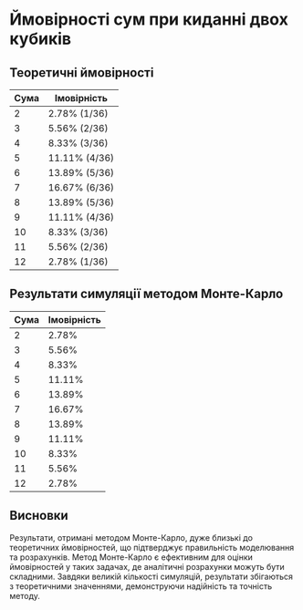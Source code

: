 # Ймовірності сум при киданні двох кубиків
## Теоретичні ймовірності
| Сума | Імовірність |
|------|-------------|
| 2    | 2.78% (1/36)|
| 3    | 5.56% (2/36)|
| 4    | 8.33% (3/36)|
| 5    | 11.11% (4/36)|
| 6    | 13.89% (5/36)|
| 7    | 16.67% (6/36)|
| 8    | 13.89% (5/36)|
| 9    | 11.11% (4/36)|
| 10   | 8.33% (3/36)|
| 11   | 5.56% (2/36)|
| 12   | 2.78% (1/36)|

## Результати симуляції методом Монте-Карло
| Сума | Імовірність |
|------|-------------|
| 2    | 2.78%       |
| 3    | 5.56%       |
| 4    | 8.33%       |
| 5    | 11.11%      |
| 6    | 13.89%      |
| 7    | 16.67%      |
| 8    | 13.89%      |
| 9    | 11.11%      |
| 10   | 8.33%       |
| 11   | 5.56%       |
| 12   | 2.78%       |

## Висновки
Результати, отримані методом Монте-Карло, дуже близькі до теоретичних ймовірностей, що підтверджує правильність моделювання та розрахунків. Метод Монте-Карло є ефективним для оцінки ймовірностей у таких задачах, де аналітичні розрахунки можуть бути складними. Завдяки великій кількості симуляцій, результати збігаються з теоретичними значеннями, демонструючи надійність та точність методу.
